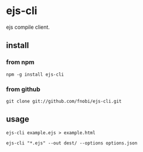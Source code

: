 ejs-cli
=======

ejs compile client.

## install

### from npm

```
npm -g install ejs-cli
```

### from github

```
git clone git://github.com/fnobi/ejs-cli.git
```

## usage

```
ejs-cli example.ejs > example.html
```

```
ejs-cli "*.ejs" --out dest/ --options options.json 
```
